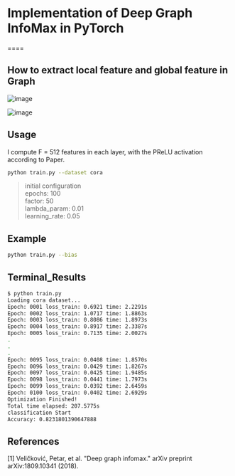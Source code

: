 # Implementation of Deep Graph InfoMax in PyTorch
====

## How to extract local feature and global feature in Graph

![image](https://user-images.githubusercontent.com/28617444/127652667-f87b5442-2cb9-420f-b803-4a043002a643.png)

![image](https://user-images.githubusercontent.com/28617444/127652697-d2fff30a-d4fe-4273-be7f-48d1bb036dba.png)


## Usage

I compute F = 512 features in each layer, with the PReLU activation according to Paper.
```bash
python train.py --dataset cora
```

> initial configuration  
epochs: 100<br>
factor: 50<br>
lambda_param: 0.01<br>
learning_rate: 0.05


## Example  
```bash
python train.py --bias
```

## Terminal_Results

```bash
$ python train.py   
Loading cora dataset...
Epoch: 0001 loss_train: 0.6921 time: 2.2291s
Epoch: 0002 loss_train: 1.0717 time: 1.8863s
Epoch: 0003 loss_train: 0.8086 time: 1.8973s
Epoch: 0004 loss_train: 0.8917 time: 2.3387s
Epoch: 0005 loss_train: 0.7135 time: 2.0027s
.
.
.
Epoch: 0095 loss_train: 0.0408 time: 1.8570s
Epoch: 0096 loss_train: 0.0429 time: 1.8267s
Epoch: 0097 loss_train: 0.0425 time: 1.9485s
Epoch: 0098 loss_train: 0.0441 time: 1.7973s
Epoch: 0099 loss_train: 0.0392 time: 2.6459s
Epoch: 0100 loss_train: 0.0402 time: 2.6929s
Optimization Finished!
Total time elapsed: 207.5775s
classification Start
Accuracy: 0.8231801390647888
```

## References

[1] Veličković, Petar, et al. "Deep graph infomax." arXiv preprint arXiv:1809.10341 (2018).
